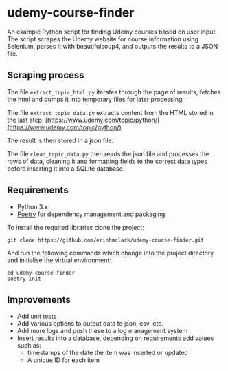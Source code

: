 # udemy-course-finder

An example Python script for finding Udemy courses based on user input. 
The script scrapes the Udemy website for course information using Selenium, parses it with beautifulsoup4, and outputs the results to a JSON file. 


## Scraping process

The file `extract_topic_html.py` iterates through the page of results, fetches the html and dumps it into temporary files for later processing.

The file `extract_topic_data.py` extracts content from the HTML stored in the last step:
[https://www.udemy.com/topic/python/](https://www.udemy.com/topic/python/)

The result is then stored in a json file.

The file `clean_topic_data.py` then reads the json file and processes the rows of data, 
cleaning it and formatting fields to the correct data types before inserting it into a SQLite database.

## Requirements

* Python 3.x
* [Poetry](https://python-poetry.org/) for dependency management and packaging.

To install the required libraries clone the project: 

```
git clone https://github.com/erinhmclark/udemy-course-finder.git
```

And run the following commands which change into the project directory and initialise the virtual environment:

```shell
cd udemy-course-finder
poetry init
```

## Improvements

- Add unit tests 
- Add various options to output data to json, csv, etc.
- Add more logs and push these to a log management system
- Insert results into a database, depending on requirements add values such as:
  - timestamps of the date the item was inserted or updated
  - A unique ID for each item
